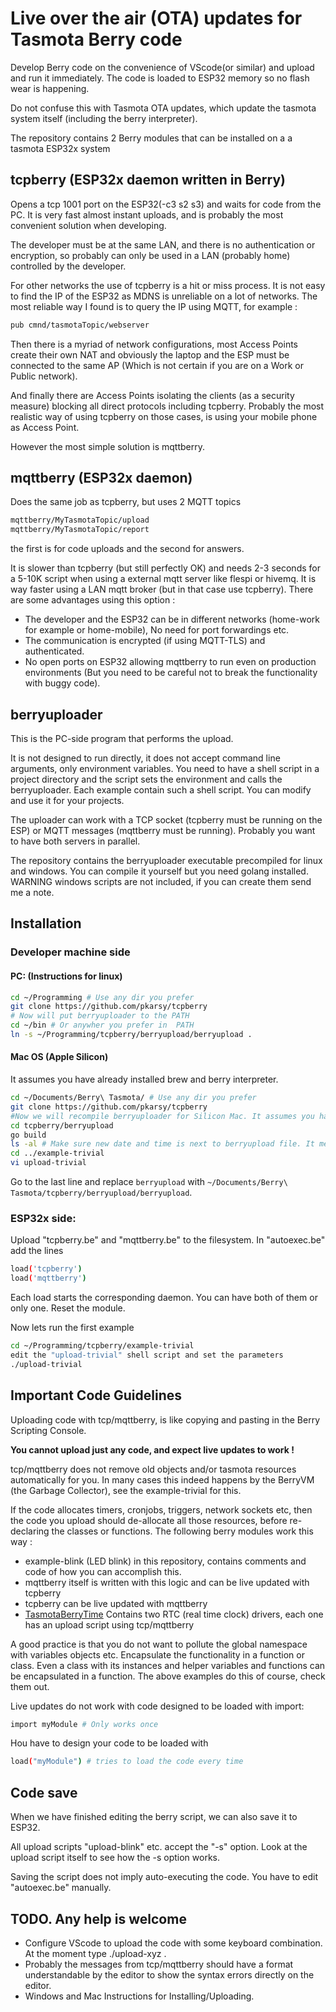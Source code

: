 # Live over the air (OTA) updates for Tasmota Berry code

Develop Berry code on the convenience of VScode(or similar) and upload and run it immediately. The code is loaded to ESP32 memory so no flash wear is happening.

Do not confuse this with Tasmota OTA updates, which update the tasmota system itself (including the berry interpreter).

The repository contains 2 Berry modules that can be installed on a a tasmota ESP32x system

## tcpberry (ESP32x daemon written in Berry)

Opens a tcp 1001 port on the ESP32(-c3 s2 s3) and waits for code from the PC. It is very fast almost instant uploads, and is probably the most convenient solution when developing.

The developer must be at the same LAN, and there is no authentication or encryption, so probably can only be used in a LAN (probably home) controlled by the developer.

For other networks the use of tcpberry is a hit or miss process. It is not easy to find the IP of the ESP32 as MDNS is unreliable on a lot of networks. The most reliable way I found is to query the IP using MQTT, for example :

```bash
pub cmnd/tasmotaTopic/webserver
```

Then there is a myriad of network configurations, most Access Points create their own NAT and obviously the laptop and the ESP must be connected to the same AP (Which is not certain if you are on a Work or Public network).

And finally there are Access Points isolating the clients (as a security measure) blocking all direct protocols including tcpberry. Probably the most realistic way of using tcpberry on those cases, is using your mobile phone as Access Point.

However the most simple solution is mqttberry.

## mqttberry (ESP32x daemon)

Does the same job as tcpberry, but uses 2 MQTT topics

```sh
mqttberry/MyTasmotaTopic/upload
mqttberry/MyTasmotaTopic/report
```

the first is for code uploads and the second for answers.

It is slower than tcpberry (but still perfectly OK) and needs 2-3 seconds for a 5-10K script when using a external mqtt server like flespi or hivemq. It is way faster using a LAN mqtt broker (but in that case use tcpberry). There are some advantages using this option :

- The developer and the ESP32 can be in different networks (home-work for example or home-mobile), No need for port forwardings etc.
- The communication is encrypted (if using MQTT-TLS) and authenticated.
- No open ports on ESP32 allowing mqttberry to run even on production environments (But you need to be careful not to break the functionality with buggy code).

## berryuploader

This is the PC-side program that performs the upload.

It is not designed to run directly, it does not accept command line arguments, only environment variables. You need to have a shell script in a project directory and the script sets the environment and calls the berryuploader. Each example contain such a shell script. You can modify and use it for your projects.

The uploader can work with a TCP socket (tcpberry must be running on the ESP) or MQTT messages (mqttberry must be running). Probably you want to have both servers in parallel.

The repository contains the berryuploader executable precompiled for linux and windows. You can compile it yourself but you need golang installed. WARNING windows scripts are not included, if you can create them send me a note.

## Installation

### Developer machine side

#### PC: (Instructions for linux)

```sh
cd ~/Programming # Use any dir you prefer
git clone https://github.com/pkarsy/tcpberry
# Now will put berryuploader to the PATH
cd ~/bin # Or anywher you prefer in  PATH
ln -s ~/Programming/tcpberry/berryupload/berryupload .
```

#### Mac OS (Apple Silicon)

It assumes you have already installed brew and berry interpreter.

```sh
cd ~/Documents/Berry\ Tasmota/ # Use any dir you prefer
git clone https://github.com/pkarsy/tcpberry
#Now we will recompile berryuploader for Silicon Mac. It assumes you have golang installed. If not run `brew install golang`.
cd tcpberry/berryupload
go build
ls -al # Make sure new date and time is next to berryupload file. It means the file was successfully rebuilt. You can also try to run it ./berryupload - it should return an error about missing UPLOAD_MODE env var.
cd ../example-trivial
vi upload-trivial  
```

Go to the last line and replace `berryupload` with `~/Documents/Berry\ Tasmota/tcpberry/berryupload/berryupload`.

### ESP32x side:

Upload "tcpberry.be" and "mqttberry.be" to the filesystem. In "autoexec.be" add the lines

```sh
load('tcpberry')
load('mqttberry')
```

Each load starts the corresponding daemon.
You can have both of them or only one. Reset the module.

Now lets run the first example

```sh
cd ~/Programming/tcpberry/example-trivial
edit the "upload-trivial" shell script and set the parameters
./upload-trivial
```

## Important Code Guidelines

Uploading code with tcp/mqttberry, is like copying and pasting in the Berry Scripting Console.

**You cannot upload just any code, and expect live updates to work !**

tcp/mqttberry does not remove old objects and/or tasmota resources automatically for you. In many cases this indeed happens by the BerryVM (the Garbage Collector), see the example-trivial for this.

If the code allocates timers, cronjobs, triggers, network sockets etc, then the code you upload should de-allocate all those resources, before re-declaring the classes or functions. The following berry modules work this way :

- example-blink (LED blink) in this repository, contains comments and code of how you can accomplish this.
- mqttberry itself is written with this logic and can be live updated with tcpberry
- tcpberry can be live updated with mqttberry
- [TasmotaBerryTime](https://github.com/pkarsy/TasmotaBerryTime) Contains two RTC (real time clock) drivers, each one has an upload script using tcp/mqttberry

 A good practice is that you do not want to pollute the global namespace with variables objects etc. Encapsulate the functionality in a function or class. Even a class with its instances and helper variables and functions can be encapsulated in a function. The above examples do this of course, check them out.

Live updates do not work with code designed to be loaded with import:

```bash
import myModule # Only works once
```

Hou have to design your code to be loaded with

```bash
load("myModule") # tries to load the code every time
```

## Code save

When we have finished editing the berry script, we can also save it to ESP32.

All upload scripts "upload-blink" etc. accept the "-s" option. Look at the upload script itself
to see how the -s option works.

Saving the script does not imply auto-executing the code. You have to edit "autoexec.be" manually.

## TODO. Any help is welcome

- Configure VScode to upload the code with some keyboard combination. At the moment type ./upload-xyz .
- Probably the messages from tcp/mqttberry should have a format understandable by the editor to show the syntax errors directly on the editor.
- Windows and Mac Instructions for Installing/Uploading.
